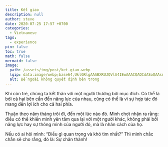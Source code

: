 ```yaml
---
title: Kết giao
description: null
author: steve
date: 2020-07-25 17:57 +0700
categories:
  - Vietnamese
tags:
  - experience
pin: false
toc: true
math: false
mermaid: false
image:
  path: /assets/img/post/ket-giao.webp
  lqip: data:image/webp;base64,UklGRlgAAABXRUJQVlA4IEwAAACQAQCdASoQAAsABUB8JZwAASYLxwAA/O/4N/Xs1uRJtveW+FR18fWkISHvhtLVoXcYOA1EjvNhdaMJMI9YbccoGQ1jpA6bTfmegAAA
  alt: Bề ngoài không quyết định bên trong
---
```

Khi còn trẻ, chúng ta kết thân với một người thường bởi mục đích. Có thể là bởi cả hai bên cần đến năng lực của nhau, cũng có thể là vì sự hợp tác đó mang đến lợi ích cho cả hai phía.

Thuận theo năm tháng trôi đi, đến một lúc nào đó. Mình chợt nhận ra rằng: điều có thể khiến mình yên tâm qua lại với một người khác, không phải bởi năng lực hay sự thông minh của người đó, mà là nhân cách của họ.

Nếu có ai hỏi mình:
“Điều gì quan trọng và khó tìm nhất?”
Thì mình chắc chắn sẽ cho rằng, đó là: Sự chân thành!
